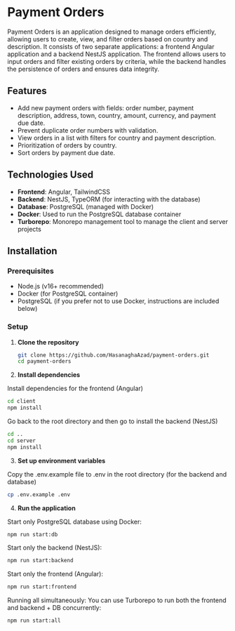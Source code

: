 # Payment Orders

Payment Orders is an application designed to manage orders efficiently, allowing users to create, view, and filter orders based on country and description. It consists of two separate applications: a frontend Angular application and a backend NestJS application. The frontend allows users to input orders and filter existing orders by criteria, while the backend handles the persistence of orders and ensures data integrity.

## Features

- Add new payment orders with fields: order number, payment description, address, town, country, amount, currency, and payment due date.
- Prevent duplicate order numbers with validation.
- View orders in a list with filters for country and payment description.
- Prioritization of orders by country.
- Sort orders by payment due date.

## Technologies Used

- **Frontend**: Angular, TailwindCSS
- **Backend**: NestJS, TypeORM (for interacting with the database)
- **Database**: PostgreSQL (managed with Docker)
- **Docker**: Used to run the PostgreSQL database container
- **Turborepo**: Monorepo management tool to manage the client and server projects

## Installation

### Prerequisites

- Node.js (v16+ recommended)
- Docker (for PostgreSQL container)
- PostgreSQL (if you prefer not to use Docker, instructions are included below)

### Setup

1. **Clone the repository**

   ```bash
   git clone https://github.com/HasanaghaAzad/payment-orders.git
   cd payment-orders
   ```

2. **Install dependencies**

Install dependencies for the frontend (Angular)

```bash
cd client
npm install
```

Go back to the root directory and then go to install the backend (NestJS)

```bash
cd ..
cd server
npm install
```

3. **Set up environment variables**

Copy the .env.example file to .env in the root directory (for the backend and database)

```bash
cp .env.example .env
```

4. **Run the application**

Start only PostgreSQL database using Docker:

```bash
npm run start:db
```

Start only the backend (NestJS):

```bash
npm run start:backend
```

Start only the frontend (Angular):

```bash
npm run start:frontend
```

Running all simultaneously: You can use Turborepo to run both the frontend and backend + DB concurrently:

```bash
npm run start:all
```
